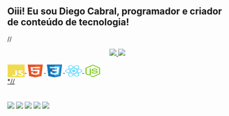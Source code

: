 ## Oiii! Eu sou Diego Cabral, programador e criador de conteúdo de tecnologia!
//
<div align="center">
  <a href="https://github.com/diechabral">
  <img height="180em" src="https://github-readme-stats.vercel.app/api?username=diechabral&show_icons=true&theme=dracula&include_all_commits=true&count_private=true"/>
  <img height="180em" src="https://github-readme-stats.vercel.app/api/top-langs/?username=diechabral&layout=compact&langs_count=7&theme=dracula"/>
</div>
<div style="display: inline_block"><br>
  <img align="center" alt="diechabral-Js" height="30" width="40" src="https://raw.githubusercontent.com/devicons/devicon/master/icons/javascript/javascript-plain.svg">
  <img align="center" alt="diechabral-HTML" height="30" width="40" src="https://raw.githubusercontent.com/devicons/devicon/master/icons/html5/html5-original.svg">
  <img align="center" alt="diechabral-CSS" height="30" width="40" src="https://raw.githubusercontent.com/devicons/devicon/master/icons/css3/css3-original.svg">
  <img align="center" alt="dichabral-React" height="30" width="40" src="https://raw.githubusercontent.com/devicons/devicon/master/icons/react/react-original.svg">
  <img align="center" alt="dichabral-React" height="30" width="40" src="https://raw.githubusercontent.com/devicons/devicon/master/icons/nodejs/nodejs-original.svg">
</div>
  *//
  
  #
 
<div> 
  <a href="https://www.youtube.com/channel/UCi43gm6YAtemcO0EBtardKA" target="_blank"><img src="https://img.shields.io/badge/YouTube-FF0000?style=for-the-badge&logo=youtube&logoColor=white" target="_blank"></a>
  <a href="https://www.instagram.com/diechabral/?hl=pt-br" target="_blank"><img src="https://img.shields.io/badge/-Instagram-%23E4405F?style=for-the-badge&logo=instagram&logoColor=white" target="_blank"></a>
 <a href="https://discord.gg/q7q96YNPcE" target="_blank"><img src="https://img.shields.io/badge/Discord-7289DA?style=for-the-badge&logo=discord&logoColor=white" target="_blank"></a> 
  <a href = "mailto:th3d1eg0master@gmail.com"><img src="https://img.shields.io/badge/-Gmail-%23333?style=for-the-badge&logo=gmail&logoColor=white" target="_blank"></a>
  <a href="https://www.linkedin.com/in/diego-cabral-18454b197/" target="_blank"><img src="https://img.shields.io/badge/-LinkedIn-%230077B5?style=for-the-badge&logo=linkedin&logoColor=white" target="_blank"></a> 
</div>
